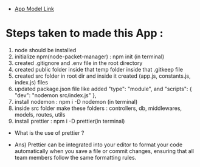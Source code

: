 - [App Model Link](https://app.eraser.io/workspace/YtPqZ1VogxGy1jzIDkzj)

# Steps taken to made this App : 
1) node should be installed
2) initialize npm(node-packet-manager) : npm init (in terminal)
3) created .gitignore and .env file in the root directory
4) created public folder inside that temp folder inside that .gitkeep file
5) created src folder in root dir and inside it created (app.js, constants.js, index.js) files
6) updated package.json file like added "type": "module", and "scripts": {
    "dev": "nodemon src/index.js"
  },
7) install nodemon : npm i -D nodemon (in terminal)
8) inside src folder make these folders : controllers, db, middlewares, models, routes, utils
9) install prettier : npm i -D prettier(in terminal)

* What is the use of prettier ?
- Ans) Prettier can be integrated into your editor to format your code automatically when you save a file or commit changes, ensuring that all team members follow the same formatting rules.

